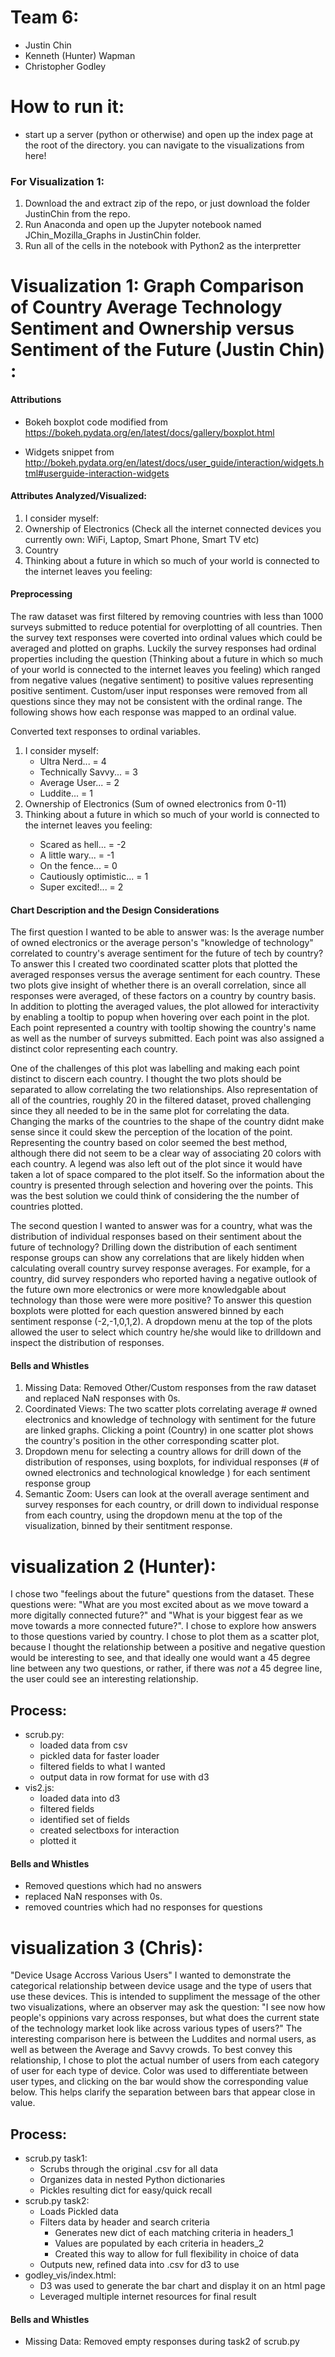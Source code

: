 # Team 6:
- Justin Chin
- Kenneth (Hunter) Wapman
- Christopher Godley

# How to run it:
- start up a server (python or otherwise) and open up the index page at the root of the directory. you can navigate to the visualizations from here!

### For Visualization 1:  
1. Download the and extract zip of the repo, or just download the folder JustinChin from the repo.    
2. Run Anaconda and open up the Jupyter notebook named JChin_Mozilla_Graphs in JustinChin folder.
3. Run all of the cells in the notebook with Python2 as the interpretter

# Visualization 1: Graph Comparison of Country Average Technology Sentiment and Ownership versus Sentiment of the Future (Justin Chin) :
<h4>Attributions</h4>

- Bokeh boxplot code modified from https://bokeh.pydata.org/en/latest/docs/gallery/boxplot.html

- Widgets snippet from http://bokeh.pydata.org/en/latest/docs/user_guide/interaction/widgets.html#userguide-interaction-widgets

<h4>Attributes Analyzed/Visualized: </h4>
<ol>
  <li> I consider myself: </li>  
  <li>Ownership of Electronics (Check all the internet connected devices you currently own: WiFi, Laptop, Smart Phone, Smart TV etc) </li>
  <li> Country </li>
  <li> Thinking about a future in which so much of your world is connected to the internet leaves you feeling: </li>
</ol>

<h4> Preprocessing </h4>
The raw dataset was first filtered by removing countries with less than 1000 surveys submitted to reduce potential for overplotting of all countries.  Then the survey text responses were coverted into ordinal values which could be averaged and plotted on graphs.  Luckily the survey responses had ordinal properties including the question (Thinking about a future in which so much of your world is connected to the internet leaves you feeling) which ranged from negative values (negative sentiment) to positive values representing positive sentiment.  Custom/user input responses were removed from all questions since they may not be consistent with the ordinal range.  The following shows how each response was mapped to an ordinal value.

Converted text responses to ordinal variables.
<ol>
<li> I consider myself:
 <ul>
  <li> Ultra Nerd... = 4 </li>
  <li> Technically Savvy... = 3 </li>
  <li> Average User... = 2 </li>
  <li> Luddite... = 1 </li>
 </ul>
</li>
<li> Ownership of Electronics (Sum of owned electronics from 0-11) </li> 
<li> Thinking about a future in which so much of your world is connected to the internet leaves you feeling:  </li>
 <ul>
  <li>Scared as hell... = -2 </li>
  <li>A little wary... = -1 </li>
  <li>On the fence... = 0 </li>
  <li>Cautiously optimistic... = 1 </li>
  <li>Super excited!... = 2 </li>
  </ul>
</ol>

<h4>Chart Description and the Design Considerations</h4>

The first question I wanted to be able to answer was: Is the average number of owned electronics or the average person's "knowledge of technology" correlated to country's average sentiment for the future of tech by country?  To answer this I created two coordinated scatter plots that plotted the averaged responses versus the average sentiment for each country.  These two plots give insight of whether there is an overall correlation, since all responses were averaged, of these factors on a country by country basis.  In addition to plotting the averaged values, the plot allowed for interactivity by enabling a tooltip to popup when hovering over each point in the plot.  Each point represented a country with tooltip showing the country's name as well as the number of surveys submitted.  Each point was also assigned a distinct color representing each country.  

One of the challenges of this plot was labelling and making each point distinct to discern each country.  I thought the two plots should be separated to allow correlating the two relationships.  Also representation of all of the countries, roughly 20 in the filtered dataset, proved challenging since they all needed to be in the same plot for correlating the data.  Changing the marks of the countries to the shape of the country didnt make sense since it could skew the perception of the location of the point.  Representing the country based on color seemed the best method, although there did not seem to be a clear way of associating 20 colors with each country.  A legend was also left out of the plot since it would have taken a lot of space compared to the plot itself.  So the information about the country is presented through selection and hovering over the points.  This was the best solution we could think of considering the the number of countries plotted.

The second question I wanted to answer was for a country, what was the distribution of individual responses based on their sentiment about the future of technology?  Drilling down the distribution of each sentiment response groups can show any correlations that are likely hidden when calculating overall country survey response averages.  For example, for a country, did survey responders who reported having a negative outlook of the future own more electronics or were more knowledgable about technology than those were were more positive?  To answer this question boxplots were plotted for each question answered binned by each sentiment response (-2,-1,0,1,2).
A dropdown menu at the top of the plots allowed the user to select which country he/she would like to drilldown and inspect the distribution of responses.

<h4>Bells and Whistles </h4>
<ol>
  <li> Missing Data: Removed Other/Custom responses from the raw dataset and replaced NaN responses with 0s. </li>
  <li> Coordinated Views: The two scatter plots correlating average # owned electronics and knowledge of technology with sentiment for the future are linked graphs.  Clicking a point (Country) in one scatter plot shows the country's position in the other corresponding scatter plot.  </li>
  <li> Dropdown menu for selecting a country allows for drill down of the distribution of responses, using boxplots, for individual responses (# of owned electronics and technological knowledge ) for each sentiment response group</li>
  <li> Semantic Zoom:  Users can look at the overall average sentiment and survey responses for each country, or drill down to individual response from each country, using the dropdown menu at the top of the visualization, binned by their sentitment response.</li>
</ol>

# visualization 2 (Hunter):
I chose two "feelings about the future" questions from the dataset. These questions were: "What are you most excited about as we move toward a more digitally connected future?" and "What is your biggest fear as we move towards a more connected future?". I chose to explore how answers to those questions varied by country. I chose to plot them as a scatter plot, because I thought the relationship between a positive and negative question would be interesting to see, and that ideally one would want a 45 degree line between any two questions, or rather, if there was _not_ a 45 degree line, the user could see an interesting relationship.

## Process:
- scrub.py:
    - loaded data from csv
    - pickled data for faster loader
    - filtered fields to what I wanted
    - output data in row format for use with d3
- vis2.js:
    - loaded data into d3
    - filtered fields
    - identified set of fields
    - created selectboxs for interaction
    - plotted it

#### Bells and Whistles
- Removed questions which had no answers
- replaced NaN responses with 0s.
- removed countries which had no responses for questions

# visualization 3 (Chris):
"Device Usage Accross Various Users"
I wanted to demonstrate the categorical relationship between device usage and the type of users that use these devices. This is intended to suppliment the message of the other two visualizations, where an observer may ask the question: "I see now how people's oppinions vary across responses, but what does the current state of the technology market look like across various types of users?" The interesting comparison here is between the Luddites and normal users, as well as between the Average and Savvy crowds. To best convey this relationship, I chose to plot the actual number of users from each category of user for each type of device. Color was used to differentiate between user types, and clicking on the bar would show the corresponding value below. This helps clarify the separation between bars that appear close in value. 

## Process:
- scrub.py task1:
	- Scrubs through the original .csv for all data
	- Organizes data in nested Python dictionaries
	- Pickles resulting dict for easy/quick recall
- scrub.py task2:
	- Loads Pickled data
	- Filters data by header and search criteria
		- Generates new dict of each matching criteria in headers_1
		- Values are populated by each criteria in headers_2
		- Created this way to allow for full flexibility in choice of data
	- Outputs new, refined data into .csv for d3 to use
- godley_vis/index.html:
	- D3 was used to generate the bar chart and display it on an html page
	- Leveraged multiple internet resources for final result

#### Bells and Whistles
- Missing Data: Removed empty responses during task2 of scrub.py
